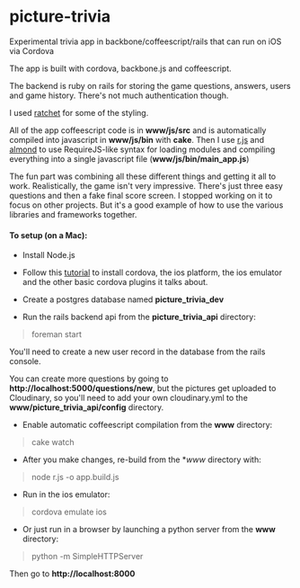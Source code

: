 # picture-trivia
Experimental trivia app in backbone/coffeescript/rails that can run on iOS via Cordova

The app is built with cordova, backbone.js and coffeescript. 

The backend is ruby on rails for storing the game questions, answers, users and game history. There's not much authentication though.

I used [ratchet](http://goratchet.com/) for some of the styling.

All of the app coffeescript code is in **www/js/src** and is automatically compiled into javascript in **www/js/bin** with **cake**. Then I use [r.js](https://github.com/jrburke/r.js/) and [almond](https://github.com/jrburke/almond) to use RequireJS-like syntax for loading modules and compiling everything into a single javascript file (**www/js/bin/main_app.js**)

The fun part was combining all these different things and getting it all to work. Realistically, the game isn't very impressive. There's just three easy questions and then a fake final score screen. I stopped working on it to focus on other projects. But it's a good example of how to use the various libraries and frameworks together.

#### To setup (on a Mac):

* Install Node.js

* Follow this [tutorial](http://ccoenraets.github.io/cordova-tutorial/create-cordova-project.html) to install cordova, the ios platform, the ios emulator and the other basic cordova plugins it talks about.

* Create a postgres database named **picture_trivia_dev**

* Run the rails backend api from the **picture_trivia_api** directory:
> foreman start

  You'll need to create a new user record in the database from the rails console.
  
  You can create more questions by going to **http://localhost:5000/questions/new**, but the pictures get uploaded to Cloudinary, so you'll need to add your own cloudinary.yml to the **www/picture_trivia_api/config** directory.

* Enable automatic coffeescript compilation from the **www** directory:
> cake watch

* After you make changes, re-build from the **www* directory with:
> node r.js -o app.build.js

* Run in the ios emulator:
> cordova emulate ios

* Or just run in a browser by launching a python server from the **www** directory:
> python -m SimpleHTTPServer

  Then go to **http://localhost:8000**
